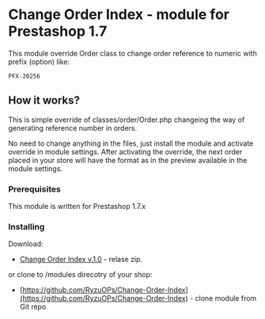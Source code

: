 # Change Order Index - module for Prestashop 1.7

This module override Order class to change order reference to numeric with prefix (option) like:

```
PFX-20256
```

## How it works?

This is simple override of classes/order/Order.php changeing the way of generating reference number in orders.

No need to change anything in the files, just install the module and activate override in module settings.
After activating the override, the next order placed in your store will have the format as in the preview available in the module settings.


### Prerequisites

This module is written for Prestashop 1.7.x


### Installing

Download:

* [Change Order Index v.1.0](https://github.com/RyzuOPs/Change-Order-Index) - relase zip.

or clone to /modules direcotry of your shop:

* [https://github.com/RyzuOPs/Change-Order-Index](https://github.com/RyzuOPs/Change-Order-Index) - clone module from Git repo

